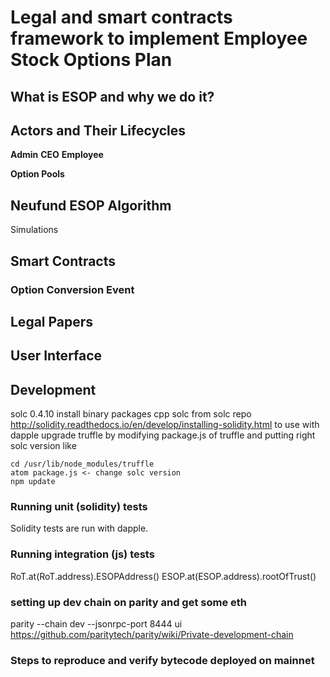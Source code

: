 # Legal and smart contracts framework to implement Employee Stock Options Plan

## What is ESOP and why we do it?

## Actors and Their Lifecycles

**Admin**
**CEO**
**Employee**

**Option Pools**


## Neufund ESOP Algorithm

Simulations


## Smart Contracts

### Option Conversion Event

## Legal Papers

## User Interface

## Development
solc 0.4.10
install binary packages cpp solc from solc repo http://solidity.readthedocs.io/en/develop/installing-solidity.html to use with dapple
upgrade truffle by modifying package.js of truffle and putting right solc version like
```
cd /usr/lib/node_modules/truffle
atom package.js <- change solc version
npm update
```

### Running unit (solidity) tests
Solidity tests are run with dapple.

### Running integration (js) tests

RoT.at(RoT.address).ESOPAddress()
ESOP.at(ESOP.address).rootOfTrust()

### setting up dev chain on parity and get some eth
parity --chain dev --jsonrpc-port 8444 ui
https://github.com/paritytech/parity/wiki/Private-development-chain

### Steps to reproduce and verify bytecode deployed on mainnet
